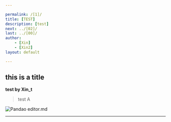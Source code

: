 ```yaml
---

permalink: /[1]/
title: [TEST]
description: [test]
next: ../[02]/
last: ../[00]/
author:
    - [Xin]
    - [Xin2]
layout: default

---
```


## this is a title

**test by Xin_t**

> test A


![Pandao editor.md](https://pandao.github.io/editor.md/images/logos/editormd-logo-180x180.png "Pandao editor.md")

----
